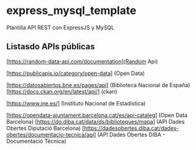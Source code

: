 # express_mysql_template
Plantilla API REST con ExpressJS y MySQL


## Listasdo APIs públicas
[https://random-data-api.com/documentation](Random Api)

[https://publicapis.io/category/open-data] (Open Data)

[https://datosabiertos.bne.es/pages/api] (Biblioteca Nacional de España)
[https://docs.ckan.org/en/latest/api/] (ckan)

[https://www.ine.es/] (Instituto Nacional de Estadística)

[https://opendata-ajuntament.barcelona.cat/es/api-cataleg] (Open Data Barcelona)
[https://do.diba.cat/data/ds/biblioteques/mapa] (API Dades Obertes Diputació Barcelona)
[https://dadesobertes.diba.cat/dades-obertes/documentacio-tecnica/api] (API Dades Obertes DIBA - Documentació Tècnica)